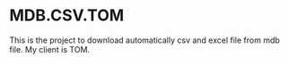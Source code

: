 # MDB.CSV.TOM
This is the project to download automatically csv and excel file from mdb file. My client is TOM.
